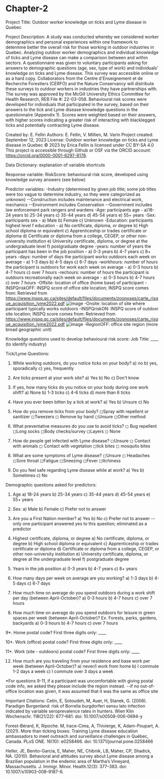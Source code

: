 # Chapter-2
Project Title: Outdoor worker knowledge on ticks and Lyme disease in Quebec

Project Description: A study was conducted whereby we considered worker demographics and personal experiences within one framework
to determine better the overall risk for those working in outdoor industries in Quebec. Analyzing outdoor worker demographics and
individual knowledge of ticks and Lyme disease can make a comparison between and within sectors. A questionnaire was given to 
voluntary participants asking for answers to demographic questions (age, sex, type of work) and individuals’ knowledge on ticks
and Lyme disease. This survey was accessible online or as a hard copy. Collaborators from the Centre d'Enseignement et de 
Recherche Forestiers (CERFO) and the Nature Conservancy will distribute these surveys to outdoor workers in industries they have
partnerships with. The survey was approved by the McGill University Ethics Committee for Health Research, REB File #: 22-03-058.
Behavioural risk scores were developed for individuals that participated in the survey, based on their answers to the tick and
Lyme disease knowledge questions in the questionnaire (Appendix 1). Scores were weighted based on their answers, with higher
scores indicating a greater risk of interacting with blacklegged ticks and potentially contracting Lyme disease.


Created by: E. Fellin
Authors: E. Fellin, V. Millien, M. Varin
Project created: September 12, 2023
License: Outdoor worker knowledge on ticks and Lyme disease in Quebec © 2023 by Erica Fellin is licensed under CC BY-SA 4.0 
This project is accessible through Github or OSF via the ORCID account: https://orcid.org/0000-0001-6297-8176.


Data Dictionary: explanation of variable shortcuts

Response variable: RiskScore: behavioural risk score, developed using knowledge survey answers (see below)

Predictor variables: 
-Industry (determined by given job title; some job titles were too vague to determine industry, so they were categorized as unknown)
  --Construction includes maintenance and electrical work, mechanics
  --Environment includes Conservation 
  --Government includes law enforcement park rangers and wardens
-Age: participants age - a)18-24 years b) 25-34 years c) 35-44 years d) 45-54 years e) 55+ years
-Sex: participants sex - a) Male b) Female c) Unknown
-Education: participants highest level f education - a) No certificate, diploma, or degree b) High school diploma or equivalent c) Apprenticeship or trades certificate or diploma 
d) Certificate or diploma from a college, CEGEP, or other non-university institution e) University certificate, diploma, or degree at the undergraduate level 
f) postgraduate degree
-years: number of years the participant has been in the job position - a) 0-3 years b) 4-7 years c) 8+ years
-days: number of days the participant works outdoors each week on average - a) 1-3 days b) 4-5 days c) 6-7 days
-workhours: number of hours the participant is outdoors for work each week on average - a) 0-3 hours b) 4-7 hours c) over 7 hours
-rechours: number of hours the participant is outdoors recreationally each week on average - a) 0-3 hours b) 4-7 hours c) over 7 hours
-Offsite: location of office (home base) of participant
-INSPQriskOFF: INSPQ score of office site location; INSPQ score comes from: Retrieved from https://www.inspq.qc.ca/sites/default/files/documents/zoonoses/carte_risque_acquisition_lyme2022.pdf ![image](https://github.com/eFellin/Chapter-2/assets/125584646/13b07883-e6f1-4914-ae17-9dcd792049ee)
-Onsite: location of site where participant typically works outdoors
-INSPQriskON: INSPQ score of outdoor site location; INSPQ score comes from: Retrieved from https://www.inspq.qc.ca/sites/default/files/documents/zoonoses/carte_risque_acquisition_lyme2022.pdf ![image](https://github.com/eFellin/Chapter-2/assets/125584646/13b07883-e6f1-4914-ae17-9dcd792049ee)
-RegionOFF: office site region (more broad geographic unit)


Knowledge questions used to develop behavioural risk score:
Job Title: ____ (to identify industry)

Tick/Lyme Questions:
1. While working outdoors, do you notice ticks on your body?
a) no b) yes, sporadically c) yes, frequently

2. Are ticks present at your work site?
a) Yes b) No c) Don't know

3. If yes, how many ticks do you notice on your body during one work shift?
a) None b) 1-3 ticks c) 4-6 ticks d) more than 6 ticks

4. Have you ever been bitten by a tick at work?
a) Yes b) Unsure c) No

5. How do you remove ticks from your body?
◻Spray with repellent or sanitizer ◻Tweezers ◻ Remove by hand ◻Unsure ◻Other method

6. What preventative measures do you use to avoid ticks? 
◻ Bug repellent ◻Long socks ◻Body checks/survey ◻Layers ◻ None

7. How do people get infected with Lyme disease?
◻Unsure ◻ Contact with animals ◻ Contact with vegetation ◻tick bites ◻ mosquito bites

8. What are some symptoms of Lyme disease?
◻Unsure ◻ Headaches ◻Sore throat ◻Fatigue ◻Sneezing ◻Fever ◻Itchiness

9. Do you feel safe regarding Lyme disease while at work? 
a) Yes b) Sometimes c) No

Demographic questions asked for predictors: 

1. Age 
a) 18-24 years b) 25-34 years c) 35-44 years d) 45-54 years e) 55+ years

2. Sex:
a) Male b) Female c) Prefer not to answer

3. Are you a First Nation member? 
a) Yes b) No c) Prefer not to answer
--only one participant answered yes to this question; eliminated as a predictor

5. Highest certificate, diploma, or degree
a) No certificate, diploma, or degree 
b) High school diploma or equivalent 
c) Apprenticeship or trades certificate or diploma 
d) Certificate or diploma from a college, CEGEP, or other non-university institution 
e) University certificate, diploma, or degree at the undergraduate level 
f) postgraduate degree

6. Years in the job position
a) 0-3 years b) 4-7 years c) 8+ years

7. How many days per week on average are you working?
a) 1-3 days b) 4-5 days c) 6-7 days

8. How much time on average do you spend outdoors during a work shift per day (between April-October)?
a) 0-3 hours b) 4-7 hours c) over 7 hours

9. How much time on average do you spend outdoors for leisure in green spaces per week (between April-October)? Ex. Forests, parks, gardens, backyards 
a) 0-3 hours b) 4-7 hours c) over 7 hours

9*. Home postal code? First three digits only: ____

10*. Work (office) postal code? First three digits only: ____

11*. Work (site - outdoors) postal code? First three digits only: ____ 

12. How much are you traveling from your residence and base work per week (between April-October)?
a) never/I work from home b) I commute 1-2 days a week c) I commute over 3 days a week


*For questions 9-11, if a participant was uncomfortable with giving postal code info, we asked they please include the region instead.
  --if no out-of-office location was given, it was assumed that it was the same as office site



Important Citations:
Cetin, E, Sotoudeh, M, Auer, H, Stanek, G. (2006). Paradigm Burgenland: risk of
Borrelia burgdorferi sensu lato infection indicated by variable seroprevalence rates in
hunters. Wien Klin Wochenschr. 118(21/22): 677–681. doi: 10.1007/s00508-006-0694-y

Forest-Bérard, K, Ripoche. M, Irace-Cima, A, Thivierge, K, Adam-Poupart, A. (2021). More 
than ticking boxes: Training Lyme disease education ambassadors to meet outreach and surveillance challenges in Québec, Canada. PLoS ONE. 16(10): e0258466. doi: 10.1371/journal.pone.0258466

Heller, JE, Benito-Garcia, E, Maher, NE, Chibnik, LB, Maher, CP, Shadick, NA. (2010). 
Behavioral and attitudes survey about Lyme disease among a Brazilian population in
the endemic area of Martha’s Vineyard, Massachusetts. J. Immigr. Minor. Health.12(3): 377–383. doi: 10.1007/s10903-008-9187-6.



